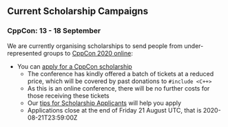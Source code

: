<!-- NOTE Please comment out unwanted text when we are not fundraising, so it is easy to add the next fundraiser - thanks. -->

## Current Scholarship Campaigns

<!-- 
These campaigns are under way.
-->
   
### CppCon: 13 - 18 September

We are currently organising scholarships to send people from under-represented groups to [CppCon 2020 online](https://cppcon.org):

<!-- 
* Please [donate through Go Fund Me](https://www.gofundme.com/f/includecamp-c-on-sea-2020-scholarship-funding)
-->

* You can [apply for a CppCon scholarship](https://claremacrae547546.typeform.com/to/kPmmXuPB)
    * The conference has kindly offered a batch of tickets at a reduced price, which will be covered by past donations to `#include <C++>` 
    * As this is an online conference, there will be no further costs for those receiving these tickets
    * Our [tips for Scholarship Applicants](/conferences/scholarships/#tips-for-scholarship-applicants) will help you apply
    * Applications close at the end of Friday 21 August UTC, that is 2020-08-21T23:59:00Z

